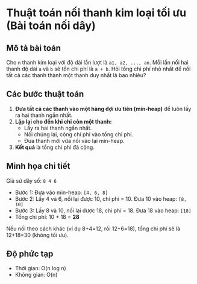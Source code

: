 # Thuật toán nối thanh kim loại tối ưu (Bài toán nối dây)

## Mô tả bài toán

Cho `n` thanh kim loại với độ dài lần lượt là `a1, a2, ..., an`. Mỗi lần nối hai thanh độ dài `a` và `b` sẽ tốn chi phí là `a + b`. Hỏi tổng chi phí nhỏ nhất để nối tất cả các thanh thành một thanh duy nhất là bao nhiêu?

## Các bước thuật toán

1. **Đưa tất cả các thanh vào một hàng đợi ưu tiên (min-heap)** để luôn lấy ra hai thanh ngắn nhất.
2. **Lặp lại cho đến khi chỉ còn một thanh:**
   - Lấy ra hai thanh ngắn nhất.
   - Nối chúng lại, cộng chi phí vào tổng chi phí.
   - Đưa thanh mới vừa nối vào lại min-heap.
3. **Kết quả** là tổng chi phí đã cộng.

## Minh họa chi tiết

Giả sử dãy số: `8 4 6`

- Bước 1: Đưa vào min-heap: `[4, 6, 8]`
- Bước 2: Lấy 4 và 6, nối lại được 10, chi phí = 10. Đưa 10 vào heap: `[8, 10]`
- Bước 3: Lấy 8 và 10, nối lại được 18, chi phí = 18. Đưa 18 vào heap: `[18]`
- Tổng chi phí: 10 + 18 = **28**

Nếu nối theo cách khác (ví dụ 8+4=12, rồi 12+6=18), tổng chi phí sẽ là 12+18=30 (không tối ưu).

## Độ phức tạp

- Thời gian: O(n log n)
- Không gian: O(n)
